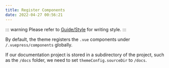 ```yaml
---
title: Register Components
date: 2022-04-27 00:56:21
---
```


::: warning
Please refer to [Guide/Style](/en/docs/guide/style) for writing style.
:::

By default, the theme registers the `.vue` components under `/.vuepress/components` globally.

If our documentation project is stored in a subdirectory of the project, such as the `/docs` folder, we need to set `themeConfig.sourceDir` to `/docs`.
